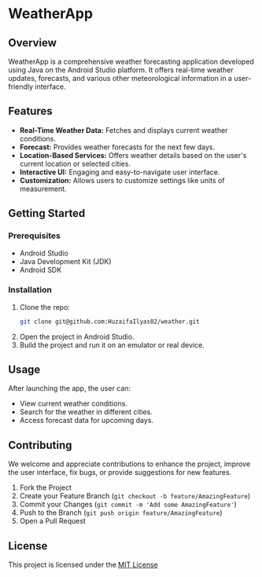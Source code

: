 # WeatherApp

## Overview
WeatherApp is a comprehensive weather forecasting application developed using Java on the Android Studio platform. It offers real-time weather updates, forecasts, and various other meteorological information in a user-friendly interface.

## Features
- **Real-Time Weather Data:** Fetches and displays current weather conditions.
- **Forecast:** Provides weather forecasts for the next few days.
- **Location-Based Services:** Offers weather details based on the user's current location or selected cities.
- **Interactive UI:** Engaging and easy-to-navigate user interface.
- **Customization:** Allows users to customize settings like units of measurement.

## Getting Started

### Prerequisites
- Android Studio
- Java Development Kit (JDK)
- Android SDK

### Installation
1. Clone the repo:
    ```bash
    git clone git@github.com:HuzaifaIlyas02/weather.git
    ```
2. Open the project in Android Studio.
3. Build the project and run it on an emulator or real device.

## Usage
After launching the app, the user can:
- View current weather conditions.
- Search for the weather in different cities.
- Access forecast data for upcoming days.

## Contributing
We welcome and appreciate contributions to enhance the project, improve the user interface, fix bugs, or provide suggestions for new features.

1. Fork the Project
2. Create your Feature Branch (`git checkout -b feature/AmazingFeature`)
3. Commit your Changes (`git commit -m 'Add some AmazingFeature'`)
4. Push to the Branch (`git push origin feature/AmazingFeature`)
5. Open a Pull Request

## License
This project is licensed under the [MIT License](https://choosealicense.com/licenses/mit/)


